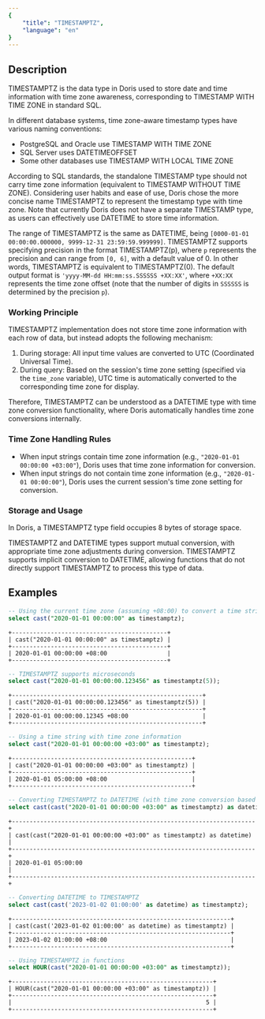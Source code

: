 ```yaml
---
{
    "title": "TIMESTAMPTZ",
    "language": "en"
}
---
```


## Description

TIMESTAMPTZ is the data type in Doris used to store date and time information with time zone awareness, corresponding to TIMESTAMP WITH TIME ZONE in standard SQL.

In different database systems, time zone-aware timestamp types have various naming conventions:
- PostgreSQL and Oracle use TIMESTAMP WITH TIME ZONE
- SQL Server uses DATETIMEOFFSET
- Some other databases use TIMESTAMP WITH LOCAL TIME ZONE

According to SQL standards, the standalone TIMESTAMP type should not carry time zone information (equivalent to TIMESTAMP WITHOUT TIME ZONE). Considering user habits and ease of use, Doris chose the more concise name TIMESTAMPTZ to represent the timestamp type with time zone. Note that currently Doris does not have a separate TIMESTAMP type, as users can effectively use DATETIME to store time information.

The range of TIMESTAMPTZ is the same as DATETIME, being `[0000-01-01 00:00:00.000000, 9999-12-31 23:59:59.999999]`.
TIMESTAMPTZ supports specifying precision in the format TIMESTAMPTZ(p), where `p` represents the precision and can range from `[0, 6]`, with a default value of 0. In other words, TIMESTAMPTZ is equivalent to TIMESTAMPTZ(0). The default output format is `'yyyy-MM-dd HH:mm:ss.SSSSSS +XX:XX'`, where `+XX:XX` represents the time zone offset (note that the number of digits in `SSSSSS` is determined by the precision `p`).

### Working Principle

TIMESTAMPTZ implementation does not store time zone information with each row of data, but instead adopts the following mechanism:
1. During storage: All input time values are converted to UTC (Coordinated Universal Time).
2. During query: Based on the session's time zone setting (specified via the `time_zone` variable), UTC time is automatically converted to the corresponding time zone for display.

Therefore, TIMESTAMPTZ can be understood as a DATETIME type with time zone conversion functionality, where Doris automatically handles time zone conversions internally.

### Time Zone Handling Rules

- When input strings contain time zone information (e.g., `"2020-01-01 00:00:00 +03:00"`), Doris uses that time zone information for conversion.
- When input strings do not contain time zone information (e.g., `"2020-01-01 00:00:00"`), Doris uses the current session's time zone setting for conversion.

### Storage and Usage

In Doris, a TIMESTAMPTZ type field occupies 8 bytes of storage space.

TIMESTAMPTZ and DATETIME types support mutual conversion, with appropriate time zone adjustments during conversion. TIMESTAMPTZ supports implicit conversion to DATETIME, allowing functions that do not directly support TIMESTAMPTZ to process this type of data.

## Examples

```sql
-- Using the current time zone (assuming +08:00) to convert a time string without time zone information
select cast("2020-01-01 00:00:00" as timestamptz);
```

```text
+--------------------------------------------+
| cast("2020-01-01 00:00:00" as timestamptz) |
+--------------------------------------------+
| 2020-01-01 00:00:00 +08:00                 |
+--------------------------------------------+
```

```sql
-- TIMESTAMPTZ supports microseconds
select cast("2020-01-01 00:00:00.123456" as timestamptz(5));
```

```text
+------------------------------------------------------+
| cast("2020-01-01 00:00:00.123456" as timestamptz(5)) |
+------------------------------------------------------+
| 2020-01-01 00:00:00.12345 +08:00                     |
+------------------------------------------------------+
```

```sql
-- Using a time string with time zone information
select cast("2020-01-01 00:00:00 +03:00" as timestamptz);
```

```text
+---------------------------------------------------+
| cast("2020-01-01 00:00:00 +03:00" as timestamptz) |
+---------------------------------------------------+
| 2020-01-01 05:00:00 +08:00                        |
+---------------------------------------------------+
```

```sql
-- Converting TIMESTAMPTZ to DATETIME (with time zone conversion based on current time zone)
select cast(cast("2020-01-01 00:00:00 +03:00" as timestamptz) as datetime);
```

```text
+---------------------------------------------------------------------+
| cast(cast("2020-01-01 00:00:00 +03:00" as timestamptz) as datetime) |
+---------------------------------------------------------------------+
| 2020-01-01 05:00:00                                                 |
+---------------------------------------------------------------------+
```

```sql
-- Converting DATETIME to TIMESTAMPTZ
select cast(cast('2023-01-02 01:00:00' as datetime) as timestamptz);
```

```text
+--------------------------------------------------------------+
| cast(cast('2023-01-02 01:00:00' as datetime) as timestamptz) |
+--------------------------------------------------------------+
| 2023-01-02 01:00:00 +08:00                                   |
+--------------------------------------------------------------+
```

```sql
-- Using TIMESTAMPTZ in functions
select HOUR(cast("2020-01-01 00:00:00 +03:00" as timestamptz));
```

```text
+---------------------------------------------------------+
| HOUR(cast("2020-01-01 00:00:00 +03:00" as timestamptz)) |
+---------------------------------------------------------+
|                                                       5 |
+---------------------------------------------------------+
```
